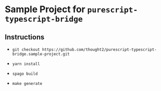 # Sample Project for `purescript-typescript-bridge`

## Instructions

- `git checkout https://github.com/thought2/purescript-typescript-bridge.sample-project.git`

- `yarn install`

- `spago build`

- `make generate`